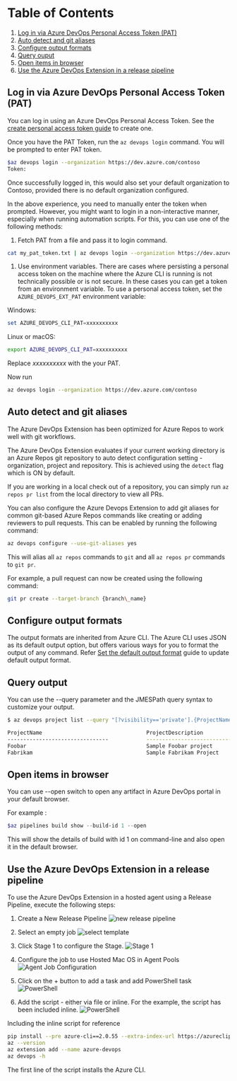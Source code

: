 # Table of Contents

1. [Log in via Azure DevOps Personal Access Token (PAT)](samples.md#log-in-via-azure-devops-personal-access-token-pat)
1. [Auto detect and git aliases](samples.md#auto-detect-and-git-aliases)
1. [Configure output formats](samples.md#configure-output-formats)
1. [Query ouput](samples.md#query-output)
1. [Open items in browser](samples.md#open-items-in-browser)
1. [Use the Azure DevOps Extension in a release pipeline](samples.md#use-the-azure-devops-extension-in-a-release-pipeline)

## Log in via Azure DevOps Personal Access Token (PAT)

You can log in using an Azure DevOps Personal Access Token. See the [create personal access token guide](https://docs.microsoft.com/en-us/azure/devops/organizations/accounts/use-personal-access-tokens-to-authenticate?view=vsts#create-personal-access-tokens-to-authenticate-access) to create one.

Once you have the PAT Token, run the `az devops login` command. You will be prompted to enter PAT token.

```bash
$az devops login --organization https://dev.azure.com/contoso
Token:
```

Once successfully logged in, this would also set your default organization to Contoso, provided there is no default organization configured.

In the above experience, you need to manually enter the token when prompted. However, you might want to login in a non-interactive manner, especially when running automation scripts. For this, you can use one of the following methods:

1. Fetch PAT from a file and pass it to login command.

  ```bash
  cat my_pat_token.txt | az devops login --organization https://dev.azure.com/contoso/
  ```

1. Use environment variables. There are cases where persisting a personal access token on the machine where the Azure CLI is running is not technically possible or is not secure. In these cases you can get a token from an environment variable. To use a personal access token, set the `AZURE_DEVOPS_EXT_PAT` environment variable:

  Windows:

  ```powershell
  set AZURE_DEVOPS_CLI_PAT=xxxxxxxxxx
  ```

  Linux or macOS:

  ```bash
  export AZURE_DEVOPS_CLI_PAT=xxxxxxxxxx
  ```

  Replace *xxxxxxxxxx* with the your PAT.

  Now run

  ```bash
  az devops login --organization https://dev.azure.com/contoso
  ```

## Auto detect and git aliases

The Azure DevOps Extension has been optimized for Azure Repos to work well with git workflows.

The Azure DevOps Extension evaluates if your current working directory is an Azure Repos git repository to auto detect configuration setting - organization, project and repository. This is achieved using the `detect` flag which is ON by default.

If you are working in a local check out of a repository, you can simply run `az repos pr list` from the local directory to view all PRs.

You can also configure the Azure Devops Extension to add git aliases for common git-based Azure Repos commands like creating or adding reviewers to pull requests. This can be enabled by running the following command:

```bash
az devops configure --use-git-aliases yes
```

This will alias all `az repos` commands to `git` and all `az repos pr` commands to `git pr`.

For example, a pull request can now be created using the following command:

```bash
git pr create --target-branch {branch\_name}
```

## Configure output formats

The output formats are inherited from Azure CLI. The Azure CLI uses JSON as its default output option, but offers various ways for you to format the output of any command.  Refer [Set the default output format](https://docs.microsoft.com/cli/azure/format-output-azure-cli?view=azure-cli-latest#set-the-default-output-format) guide to update default output format.

## Query output

You can use the --query parameter and the JMESPath query syntax to customize your output.

```bash
$ az devops project list --query "[?visibility=='private'].{ProjectName: name, ProjectDescription: description}"

ProjectName                                 ProjectDescription
--------------------------------            -------------------------------------------------
Foobar                                      Sample Foobar project
Fabrikam                                    Sample Fabrikam Project
```

## Open items in browser

You can use --open switch to open any artifact in Azure DevOps portal in your default browser.

For example :

```powershell
$az pipelines build show --build-id 1 --open
```

This will show the details of build with id 1 on command-line and also open it in the default browser.

## Use the Azure DevOps Extension in a release pipeline

To use the Azure DevOps Extension in a hosted agent using a Release Pipeline, execute the following steps:

1. Create a New Release Pipeline
  ![new release pipeline](/doc/images/New%20Pipeline.PNG)

1. Select an empty job
  ![select template](/doc/images/SelectTemplate.PNG)

1. Click Stage 1 to configure the Stage.
  ![Stage 1](/doc/images/Stage.PNG)

1. Configure the job to use Hosted Mac OS in Agent Pools
  ![Agent Job Configuration](/doc/images/JobConfig.PNG)

1. Click on the + button to add a task and add PowerShell task
  ![PowerShell](/doc/images/PowerShell.PNG)

1. Add the script - either via file or inline. For the example, the script has been included inline.
  ![PowerShell](/doc/images/Script.PNG)

Including the inline script for reference

```bash
pip install --pre azure-cli==2.0.55 --extra-index-url https://azurecliprod.blob.core.windows.net/edgeaz --h
az --version
az extension add --name azure-devops
az devops -h
```

The first line of the script installs the Azure CLI.
